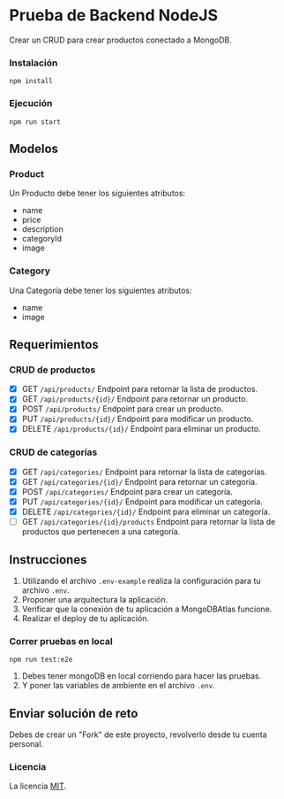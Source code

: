 # Prueba de Backend NodeJS
Crear un CRUD para crear productos conectado a MongoDB.

### Instalación
```
npm install
```

### Ejecución
```
npm run start
```

## Modelos

### Product
Un Producto debe tener los siguientes atributos:
- name
- price
- description
- categoryId
- image

### Category
Una Categoría debe tener los siguientes atributos:
- name
- image

## Requerimientos

### CRUD de productos
- [x] GET `/api/products/` Endpoint para retornar la lista de productos.
- [x] GET `/api/products/{id}/` Endpoint para retornar un producto.
- [x] POST `/api/products/` Endpoint para crear un producto.
- [x] PUT `/api/products/{id}/` Endpoint para modificar un producto.
- [x] DELETE `/api/products/{id}/` Endpoint para eliminar un producto.

### CRUD de categorías
- [x] GET `/api/categories/` Endpoint para retornar la lista de categorías.
- [x] GET `/api/categories/{id}/` Endpoint para retornar un categoría.
- [x] POST `/api/categories/` Endpoint para crear un categoría.
- [x] PUT `/api/categories/{id}/` Endpoint para modificar un categoría.
- [x] DELETE `/api/categories/{id}/` Endpoint para eliminar un categoría.
- [ ] GET `/api/categories/{id}/products` Endpoint para retornar la lista de productos que pertenecen a una categoría.

## Instrucciones

1. Utilizando el archivo `.env-example` realiza la configuración para tu archivo `.env`.
2. Proponer una arquitectura la aplicación.
3. Verificar que la conexión de tu aplicación a MongoDBAtlas funcione.
4. Realizar el deploy de tu aplicación.

### Correr pruebas en local
```
npm run test:e2e
```
1. Debes tener mongoDB en local corriendo para hacer las pruebas.
2. Y poner las variables de ambiente en el archivo `.env`.


## Enviar solución de reto
Debes de crear un "Fork" de este proyecto, revolverlo desde tu cuenta personal.

### Licencia
La licencia [MIT](https://opensource.org/licenses/MIT).
